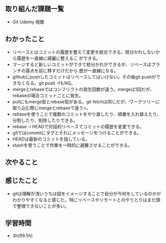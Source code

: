 ## 取り組んだ課題一覧
- Git Udemy 視聴
## わかったこと
- リベースとはコミットの履歴を整えて変更を統合できる。枝分かれしないから履歴を一直線に綺麗に整えるこ
ができる。
- マージすると新しいコミットができて枝分かれができるが、リベースはブランチの基点を前に移すだけだから
歴が一直線になる。
- githubにpushしたコミットはリベースしてはいけない。その後git pushができなくなる。git push -fもNG。
- mergeとrebaseではコンフリクトの発生回数が違う。mergeは1回だが、rebaseの場合コミットごとに発生。
- pullにもmerge型とrebase型がある。git fetchは同じだが、ワークツリーに取り込む際にmergeとrebaseで違う>。
- rebaseを使うことで複数のコミットをやり直したり、順番を入れ替えたり、分割したり、削除したりできる。
- rebase -i HEADで対話的リベースでコミットの履歴を変更できる。
- gitではcommitにタグとそれにメッセージをつけることができる。
- HEADは最新のコミットを指している。
- stashを使うことで作業を一時的に避難させることができる。
## 次やること
## 感じたこと
- gitは理解が浅いうちは図をイメージすることで自分が今何をしているのかがわかりやすくなると感じた。特にリベースやリモートとのやりとりはまだ頭で整理できないことが多い。
## 学習時間
- 3h(99.5h)

